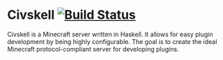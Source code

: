 # Civskell [![Build Status](https://travis-ci.org/Lazersmoke/civskell.svg?branch=master)](https://travis-ci.org/Lazersmoke/civskell)

Civskell is a Minecraft server written in Haskell.
It allows for easy plugin development by being highly configurable.
The goal is to create the ideal Minecraft protocol-compliant server for developing plugins.
